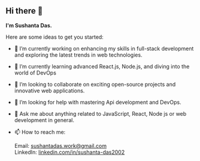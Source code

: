 ## Hi there 👋


**I'm Sushanta Das.** 

Here are some ideas to get you started:

- 🔭 I’m currently working on enhancing my skills in full-stack development and exploring the latest trends in web technologies.
- 🌱 I’m currently learning advanced React.js, Node.js, and diving into the world of DevOps
- 👯 I’m looking to collaborate on exciting open-source projects and innovative web applications.
- 🤔 I’m looking for help with mastering Api development and DevOps.
- 💬 Ask me about anything related to JavaScript, React, Node js or web development in general.
- 📫 How to reach me:

    Email: sushantadas.work@gmail.com <br>
    LinkedIn: [linkedin.com/in/sushanta-das2002](https://www.linkedin.com/in/sushanta-das2002/)


